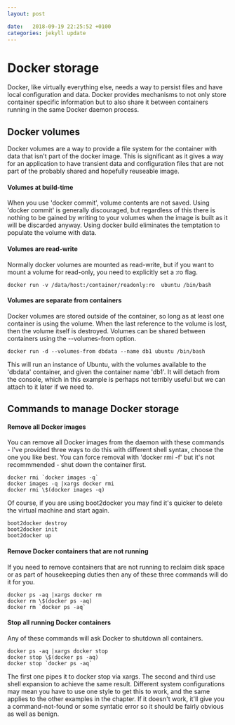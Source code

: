 ```yaml
---
layout: post

date:   2018-09-19 22:25:52 +0100
categories: jekyll update
---
```

Docker storage
==============

Docker, like virtually everything else, needs a way to persist files and
have local configuration and data. Docker provides mechanisms to not
only store container specific information but to also share it between
containers running in the same Docker daemon process.

Docker volumes
--------------

Docker volumes are a way to provide a file system for the container with
data that isn't part of the docker image. This is significant as it
gives a way for an application to have transient data and configuration
files that are not part of the probably shared and hopefully reuseable
image.

#### Volumes at build-time

When you use 'docker commit', volume contents are not saved. Using
'docker commit' is generally discouraged, but regardless of this there
is nothing to be gained by writing to your volumes when the image is
built as it will be discarded anyway. Using docker build eliminates the
temptation to populate the volume with data.

#### Volumes are read-write

Normally docker volumes are mounted as read-write, but if you want to
mount a volume for read-only, you need to explicitly set a :ro flag.

    docker run -v /data/host:/container/readonly:ro  ubuntu /bin/bash

#### Volumes are separate from containers

Docker volumes are stored outside of the container, so long as at least
one container is using the volume. When the last reference to the volume
is lost, then the volume itself is destroyed. Volumes can be shared
between containers using the --volumes-from option.

    docker run -d --volumes-from dbdata --name db1 ubuntu /bin/bash

This will run an instance of Ubuntu, with the volumes available to the
'dbdata' container, and given the container name 'db1'. It will detach
from the console, which in this example is perhaps not terribly useful
but we can attach to it later if we need to.

Commands to manage Docker storage
---------------------------------

#### Remove all Docker images

You can remove all Docker images from the daemon with these commands -
I've provided three ways to do this with different shell syntax, choose
the one you like best. You can force removal with 'docker rmi -f' but
it's not recommmended - shut down the container first.

    docker rmi `docker images -q`
    docker images -q |xargs docker rmi 
    docker rmi \$(docker images -q) 

Of course, if you are using boot2docker you may find it's quicker to
delete the virtual machine and start again.

    boot2docker destroy
    boot2docker init
    boot2docker up

#### Remove Docker containers that are not running

If you need to remove containers that are not running to reclaim disk
space or as part of housekeeping duties then any of these three commands
will do it for you.

    docker ps -aq |xargs docker rm 
    docker rm \$(docker ps -aq)
    docker rm `docker ps -aq`

#### Stop all running Docker containers

Any of these commands will ask Docker to shutdown all containers.

    docker ps -aq |xargs docker stop 
    docker stop \$(docker ps -aq)
    docker stop `docker ps -aq`

The first one pipes it to docker stop via xargs. The second and third
use shell expansion to achieve the same result. Different system
configurations may mean you have to use one style to get this to work,
and the same applies to the other examples in the chapter. If it doesn't
work, it'll give you a command-not-found or some syntatic error so it
should be fairly obvious as well as benign.
